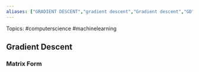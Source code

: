 ```yaml
---
aliases: ["GRADIENT DESCENT","gradient descent","Gradient descent","GD"] 
---
```

Topics: #computerscience #machinelearning 

## Gradient Descent



### Matrix Form